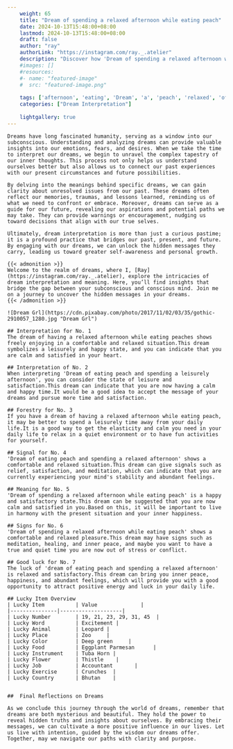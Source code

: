 ```yaml
---
    weight: 65
    title: "Dream of spending a relaxed afternoon while eating peach"  # Assuming 'title' column exists
    date: 2024-10-13T15:48:00+08:00
    lastmod: 2024-10-13T15:48:00+08:00
    draft: false
    author: "ray"
    authorLink: "https://instagram.com/ray._.atelier"
    description: "Discover how 'Dream of spending a relaxed afternoon while eating peach' can interpret your future and uncover its significant meanings in your life."
    #images: []
    #resources:
    #- name: "featured-image"
    #  src: "featured-image.png"
    
    tags: ['afternoon', 'eating', 'Dream', 'a', 'peach', 'relaxed', 'of', 'while', 'spending']
    categories: ["Dream Interpretation"]
    
    lightgallery: true
---
```

    
    Dreams have long fascinated humanity, serving as a window into our subconscious. Understanding and analyzing dreams can provide valuable insights into our emotions, fears, and desires. When we take the time to interpret our dreams, we begin to unravel the complex tapestry of our inner thoughts. This process not only helps us understand ourselves better but also allows us to connect our past experiences with our present circumstances and future possibilities.
    
    By delving into the meanings behind specific dreams, we can gain clarity about unresolved issues from our past. These dreams often reflect our memories, traumas, and lessons learned, reminding us of what we need to confront or embrace. Moreover, dreams can serve as a guide for our future, revealing our aspirations and potential paths we may take. They can provide warnings or encouragement, nudging us toward decisions that align with our true selves.
    
    Ultimately, dream interpretation is more than just a curious pastime; it is a profound practice that bridges our past, present, and future. By engaging with our dreams, we can unlock the hidden messages they carry, leading us toward greater self-awareness and personal growth.
    
    {{< admonition >}}
    Welcome to the realm of dreams, where I, [Ray](https://instagram.com/ray._.atelier), explore the intricacies of dream interpretation and meaning. Here, you’ll find insights that bridge the gap between your subconscious and conscious mind. Join me on a journey to uncover the hidden messages in your dreams.
    {{< /admonition >}}
    
    ![Dream Grl](https://cdn.pixabay.com/photo/2017/11/02/03/35/gothic-2910057_1280.jpg "Dream Grl")
    
    ## Interpretation for No. 1
    The dream of having a relaxed afternoon while eating peaches shows freely enjoying in a comfortable and relaxed situation.This dream symbolizes a leisurely and happy state, and you can indicate that you are calm and satisfied in your heart.
    
    ## Interpretation of No. 2
    When interpreting 'Dream of eating peach and spending a leisurely afternoon', you can consider the state of leisure and satisfaction.This dream can indicate that you are now having a calm and happy time.It would be a good idea to accept the message of your dreams and pursue more time and satisfaction.
    
    ## Forestry for No. 3
    If you have a dream of having a relaxed afternoon while eating peach, it may be better to spend a leisurely time away from your daily life.It is a good way to get the elasticity and calm you need in your daily life to relax in a quiet environment or to have fun activities for yourself.
    
    ## Signal for No. 4
    'Dream of eating peach and spending a relaxed afternoon' shows a comfortable and relaxed situation.This dream can give signals such as relief, satisfaction, and meditation, which can indicate that you are currently experiencing your mind's stability and abundant feelings.
    
    ## Meaning for No. 5
    'Dream of spending a relaxed afternoon while eating peach' is a happy and satisfactory state.This dream can be suggested that you are now calm and satisfied in you.Based on this, it will be important to live in harmony with the present situation and your inner happiness.
    
    ## Signs for No. 6
    'Dream of spending a relaxed afternoon while eating peach' shows a comfortable and relaxed pleasure.This dream may have signs such as meditation, healing, and inner peace, and maybe you want to have a true and quiet time you are now out of stress or conflict.
    
    ## Good luck for No. 7
    The luck of 'dream of eating peach and spending a relaxed afternoon' is relaxed and satisfactory.This dream can bring you inner peace, happiness, and abundant feelings, which will provide you with a good opportunity to attract positive energy and luck in your daily life.
    
    ## Lucky Item Overview
    | Lucky Item          | Value              |
    |---------------|--------------------|
    | Lucky Number        | 19, 21, 23, 29, 31, 45  |
    | Lucky Word          | Excitement |
    | Lucky Animal        | Leopard |
    | Lucky Place         | Zoo     |
    | Lucky Color         | Deep green     |
    | Lucky Food          | Eggplant Parmesan      |
    | Lucky Instrument    | Tuba Horn |
    | Lucky Flower        | Thistle    |
    | Lucky Job           | Accountant       |
    | Lucky Exercise      | Crunches  |
    | Lucky Country       | Bhutan    |
    
    
    ##  Final Reflections on Dreams
    
    As we conclude this journey through the world of dreams, remember that dreams are both mysterious and beautiful. They hold the power to reveal hidden truths and insights about ourselves. By embracing their messages, we can cultivate a more positive influence in our lives. Let us live with intention, guided by the wisdom our dreams offer. Together, may we navigate our paths with clarity and purpose.
    